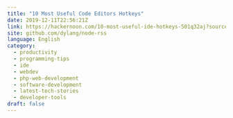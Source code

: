 ```yaml
---
title: "10 Most Useful Code Editors Hotkeys"
date: 2019-12-11T22:56:21Z
link: https://hackernoon.com/10-most-useful-ide-hotkeys-501q32aj?source=rss&utm_medium=RSS&utm_source=news.12bit.vn
site: github.com/dylang/node-rss
language: English
category:
  - productivity
  - programming-tips
  - ide
  - webdev
  - php-web-development
  - software-development
  - latest-tech-stories
  - developer-tools
draft: false
---
```

